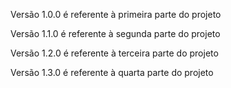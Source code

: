 Versão 1.0.0 é referente à primeira parte do projeto

Versão 1.1.0 é referente à segunda parte do projeto

Versão 1.2.0 é referente à terceira parte do projeto

Versão 1.3.0 é referente à quarta parte do projeto
